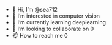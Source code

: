- 👋 Hi, I’m @sea712
- 👀 I’m interested in computer vision
- 🌱 I’m currently learning deeplearning
- 💞️ I’m looking to collaborate on 0
- 📫 How to reach me 0

<!---
sea712/sea712 is a ✨ special ✨ repository because its `README.md` (this file) appears on your GitHub profile.
You can click the Preview link to take a look at your changes.
--->
